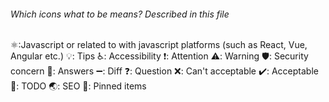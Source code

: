###### Which icons what to be means? Described in this file

⚛️:Javascript or related to with javascript platforms (such as React, Vue, Angular etc.)
💡: Tips
♿: Accessibility
❗: Attention
⚠️: Warning
🛡️: Security concern
🔑: Answers
➖: Diff
❓: Question
❌: Can't acceptable
✔️: Acceptable
📆: TODO
🌏: SEO
📌: Pinned items

